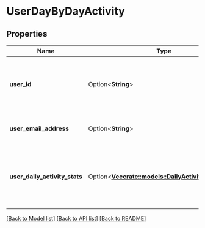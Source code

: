 # UserDayByDayActivity

## Properties

Name | Type | Description | Notes
------------ | ------------- | ------------- | -------------
**user_id** | Option<**String**> | Gong's unique numeric identifier for the user (up to 20 digits). | [optional]
**user_email_address** | Option<**String**> | The email address of the Gong user. | [optional]
**user_daily_activity_stats** | Option<[**Vec<crate::models::DailyActivityWithDates>**](DailyActivityWithDates.md)> | Array of daily activity records, one for every day in the date range. | [optional]

[[Back to Model list]](../README.md#documentation-for-models) [[Back to API list]](../README.md#documentation-for-api-endpoints) [[Back to README]](../README.md)


